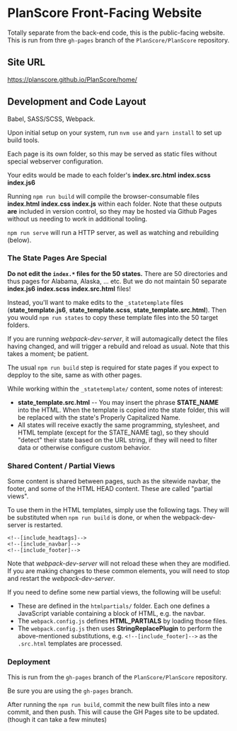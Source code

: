 # PlanScore Front-Facing Website

Totally separate from the back-end code, this is the public-facing website. This is run from thre `gh-pages` branch of the `PlanScore/PlanScore` repository.

## Site URL

https://planscore.github.io/PlanScore/home/


## Development and Code Layout

Babel, SASS/SCSS, Webpack.

Upon initial setup on your system, run `nvm use` and `yarn install` to set up build tools.

Each page is its own folder, so this may be served as static files without special webserver configuration.

Your edits would be made to each folder's **index.src.html** **index.scss** **index.js6**

Running `npm run build` will compile the browser-consumable files **index.html** **index.css** **index.js** within each folder. Note that these outputs **are** included in version control, so they may be hosted via Github Pages without us needing to work in additional tooling.

`npm run serve` will run a HTTP server, as well as watching and rebuilding (below).


### The State Pages Are Special

**Do not edit the `index.*` files for the 50 states.** There are 50 directories and thus pages for Alabama, Alaska, ... etc. But we do not maintain 50 separate **index.js6** **index.scss** **index.src.html** files!

Instead, you'll want to make edits to the `_statetemplate` files (**state_template.js6**, **state_template.scss**, **state_template.src.html**). Then you would `npm run states` to copy these template files into the 50 target folders.

If you are running *webpack-dev-server*, it will automagically detect the files having changed, and will trigger a rebuild and reload as usual. Note that this takes a moment; be patient.

The usual `npm run build` step is required for state pages if you expect to depploy to the site, same as with other pages.

While working within the `_statetemplate/` content, some notes of interest:
* **state_template.src.html** -- You may insert the phrase **STATE_NAME** into the HTML. When the template is copied into the state folder, this will be replaced with the state's Properly Capitalized Name.
* All states will receive exactly the same programming, stylesheet, and HTML template (except for the STATE_NAME tag), so they should "detect" their state based on the URL string, if they will need to filter data or otherwise configure custom behavior.


### Shared Content / Partial Views

Some content is shared between pages, such as the sitewide navbar, the footer, and some of the HTML HEAD content. These are called "partial views".

To use them in the HTML templates, simply use the following tags. They will be substituted when `npm run build` is done, or when the webpack-dev-server is restarted.
```
<!--[include_headtags]-->
<!--[include_navbar]-->
<!--[include_footer]-->
```

Note that *webpack-dev-server* will not reload these when they are modified. If you are making changes to these common elements, you will need to stop and restart the *webpack-dev-server*.

If you need to define some new partial views, the following will be useful:
* These are defined in the `htmlpartials/` folder. Each one defines a JavaScript variable containing a block of HTML, e.g. the navbar.
* The `webpack.config.js` defines **HTML_PARTIALS** by loading those files.
* The `webpack.config.js` then uses **StringReplacePlugin** to perform the above-mentioned substitutions, e.g. `<!--[include_footer]-->` as the `.src.html` templates are processed.


### Deployment

This is run from the `gh-pages` branch of the `PlanScore/PlanScore` repository.

Be sure you are using the `gh-pages` branch.

After running the `npm run build`, commit the new built files into a new commit, and then push. This will cause the GH Pages site to be updated. (though it can take a few minutes)

